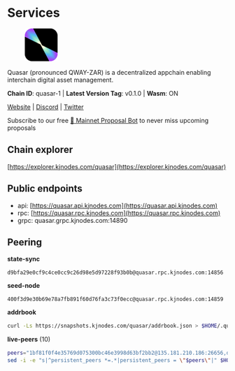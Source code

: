 # Services

<figure><img src="https://raw.githubusercontent.com/kj89/cosmos-images/main/logos/quasar.png" alt=""><figcaption></figcaption></figure>

Quasar (pronounced QWAY-ZAR) is a decentralized  appchain enabling interchain digital asset management.

**Chain ID**: quasar-1 | **Latest Version Tag**: v0.1.0 | **Wasm**: ON

[Website](https://www.quasar.fi) | [Discord](https://discord.gg/quasarfi) | [Twitter](https://twitter.com/QuasarFi)



Subscribe to our free [🤖 Mainnet Proposal Bot](https://t.me/kjnodes_proposal_bot) to never miss upcoming proposals


## Chain explorer
[https://explorer.kjnodes.com/quasar](https://explorer.kjnodes.com/quasar)

## Public endpoints

* api: [https://quasar.api.kjnodes.com](https://quasar.api.kjnodes.com)
* rpc: [https://quasar.rpc.kjnodes.com](https://quasar.rpc.kjnodes.com)
* grpc: quasar.grpc.kjnodes.com:14890

## Peering

**state-sync**

```text
d9bfa29e0cf9c4ce0cc9c26d98e5d97228f93b0b@quasar.rpc.kjnodes.com:14856
```

**seed-node**

```text
400f3d9e30b69e78a7fb891f60d76fa3c73f0ecc@quasar.rpc.kjnodes.com:14859
```

**addrbook**
```bash
curl -Ls https://snapshots.kjnodes.com/quasar/addrbook.json > $HOME/.quasarnode/config/addrbook.json
```

**live-peers** (10)
```bash
peers="1bf81f0f4e35769d075300bc46e3998d63bf2bb2@135.181.210.186:26656,d2247f7b919f0781c90ee61958d7044665a22d38@169.155.169.84:26656,89757803f40da51678451735445ad40d5b15e059@169.155.169.149:26656,771659b9205187f9094f894c65d29effa79fdd2c@18.156.191.84:26656,1369d544be2680e031b57f30a8d18cbe8b17a8ef@54.38.73.121:26656,5a111b281852be31838ecf1202e59981e618355e@89.116.31.95:18256,471518432477e31ea348af246c0b54095d41352c@134.65.195.144:26656,a286b35c9e9626cc7b780120ebe4afa883c059ce@144.76.40.53:18256,97e4468ac589eac505a800411c635b14511a61bb@134.65.195.240:26656,d9bfa29e0cf9c4ce0cc9c26d98e5d97228f93b0b@65.109.88.38:14856"
sed -i -e "s|^persistent_peers *=.*|persistent_peers = \"$peers\"|" $HOME/.quasarnode/config/config.toml
```
